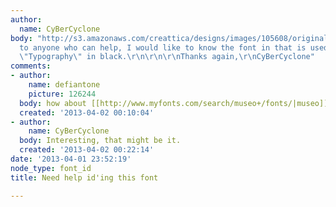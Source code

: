 ```yaml
---
author:
  name: CyBerCyclone
body: "http://s3.amazonaws.com/creattica/designs/images/105608/original/Typographic-01.jpg\r\n\r\n\r\nThanks
  to anyone who can help, I would like to know the font in that is used in the word
  \"Typography\" in black.\r\n\r\n\r\nThanks again,\r\nCyBerCyclone"
comments:
- author:
    name: defiantone
    picture: 126244
  body: how about [[http://www.myfonts.com/search/museo+/fonts/|museo]]
  created: '2013-04-02 00:10:04'
- author:
    name: CyBerCyclone
  body: Interesting, that might be it.
  created: '2013-04-02 00:22:14'
date: '2013-04-01 23:52:19'
node_type: font_id
title: Need help id'ing this font

---
```

